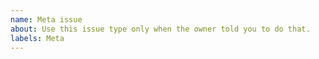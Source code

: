 ```yaml
---
name: ឵឵Meta issue
about: Use this issue type only when the owner told you to do that.
labels: Meta
---
```

